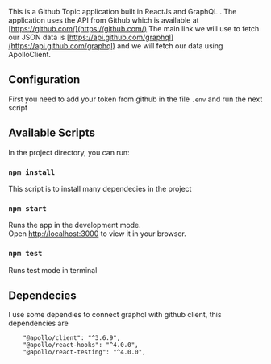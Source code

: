 
This is a Github Topic application built in ReactJs and GraphQL . The application uses the API from Github which is available at [https://github.com/](https://github.com/) The main link we will use to fetch our JSON data is [https://api.github.com/graphql](https://api.github.com/graphql) and we will fetch our data using ApolloClient.

## Configuration
First you need to add your token from github in the file `.env` and run the next script

## Available Scripts
In the project directory, you can run:

### `npm install`
This script is to install many dependecies in the project

### `npm start`
Runs the app in the development mode.\
Open [http://localhost:3000](http://localhost:3000) to view it in your browser.

### `npm test`
Runs test mode in terminal


## Dependecies

I use some dependies to connect graphql with github client, this dependencies are

```
    "@apollo/client": "^3.6.9",
    "@apollo/react-hooks": "^4.0.0",
    "@apollo/react-testing": "^4.0.0",
```

